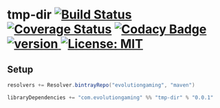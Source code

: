 # tmp-dir [![Build Status](https://travis-ci.org/evolution-gaming/tmp-dir.svg)](https://travis-ci.org/evolution-gaming/tmp-dir) [![Coverage Status](https://coveralls.io/repos/evolution-gaming/tmp-dir/badge.svg)](https://coveralls.io/r/evolution-gaming/tmp-dir) [![Codacy Badge](https://api.codacy.com/project/badge/Grade/9aae21d045494737bbba15e55883b1f3)](https://www.codacy.com/app/evolution-gaming/tmp-dir?utm_source=github.com&amp;utm_medium=referral&amp;utm_content=evolution-gaming/tmp-dir&amp;utm_campaign=Badge_Grade) [ ![version](https://api.bintray.com/packages/evolutiongaming/maven/tmp-dir/images/download.svg) ](https://bintray.com/evolutiongaming/maven/tmp-dir/_latestVersion) [![License: MIT](https://img.shields.io/badge/License-MIT-yellowgreen.svg)](https://opensource.org/licenses/MIT)


## Setup

```scala
resolvers += Resolver.bintrayRepo("evolutiongaming", "maven")

libraryDependencies += "com.evolutiongaming" %% "tmp-dir" % "0.0.1"
```